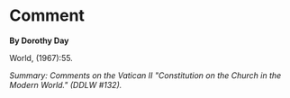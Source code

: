 Comment
=======

**By Dorothy Day**

World, (1967):55.

*Summary: Comments on the Vatican II "Constitution on the Church in the
Modern World." (DDLW \#132).*


